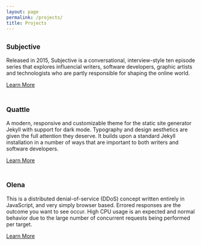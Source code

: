```yaml
---
layout: page
permalink: /projects/
title: Projects
---
```


## <small>Subjective</small>

Released in 2015, Subjective is a conversational, interview-style ten episode series that explores influencial writers, software developers, graphic artists and technologists who are partly responsible for shaping the online world.

[Learn More](/subjective/)
<br><br>

## <small>Quattle</small>

A modern, responsive and customizable theme for the static site generator Jekyll with support for dark mode. Typography and design aesthetics are given the full attention they deserve. It builds upon a standard Jekyll installation in a number of ways that are important to both writers and software developers.

[Learn More](/quattle/)
<br><br>

## <small>Olena</small>

This is a distributed denial-of-service (DDoS) concept written entirely in JavaScript, and very simply browser based. Errored responses are the outcome you want to see occur. High CPU usage is an expected and normal behavior due to the large number of concurrent requests being performed per target.

[Learn More](/olena/)
<br><br>
